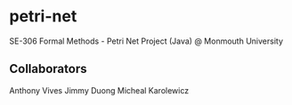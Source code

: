 # petri-net
SE-306 Formal Methods - Petri Net Project (Java) @ Monmouth University

Collaborators
----------------
Anthony Vives
Jimmy Duong
Micheal Karolewicz
